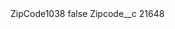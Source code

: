 <?xml version="1.0" encoding="UTF-8"?>
<CustomMetadata xmlns="http://soap.sforce.com/2006/04/metadata" xmlns:xsi="http://www.w3.org/2001/XMLSchema-instance" xmlns:xsd="http://www.w3.org/2001/XMLSchema">
    <label>ZipCode1038</label>
    <protected>false</protected>
    <values>
        <field>Zipcode__c</field>
        <value xsi:type="xsd:string">21648</value>
    </values>
</CustomMetadata>
